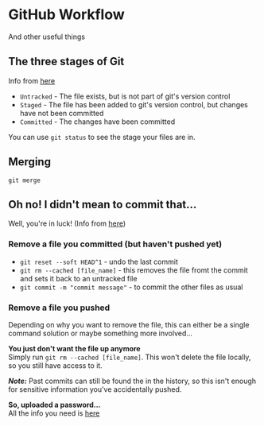 # GitHub Workflow
And other useful things  

## The three stages of Git
Info from [here](https://archaeogeek.github.io/foss4gukdontbeafraid/git/stages.html)
- `Untracked` - The file exists, but is not part of git's version control
- `Staged` - The file has been added to git's version control, but changes have not been committed
- `Committed` - The changes have been committed

You can use `git status` to see the stage your files are in.  

## Merging
`git merge` 

## Oh no! I didn't mean to commit that...
Well, you're in luck! (Info from [here](https://dev.to/morinoko/useful-git-commands-for-removing-accidentally-pushed-or-committed-files-2ld))

### Remove a file you committed (but haven't pushed yet)
- `git reset --soft HEAD^1` - undo the last commit
- `git rm --cached [file_name]` - this removes the file fromt the commit and sets it back to an untracked file
- `git commit -m "commit message"` - to commit the other files as usual

### Remove a file you pushed
Depending on why you want to remove the file, this can either be a single command solution or maybe something more involved...  

**You just don't want the file up anymore**  
Simply run `git rm --cached [file_name]`. This won't delete the file locally, so you still have access to it.  

***Note:*** Past commits can still be found the in the history, so this isn't enough for sensitive information you've accidentally pushed.

**So, uploaded a password...**  
All the info you need is [here](https://rtyley.github.io/bfg-repo-cleaner/)